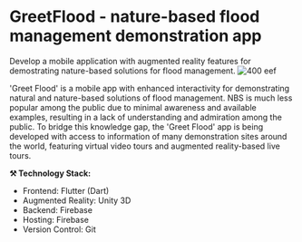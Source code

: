 # GreetFlood - nature-based flood management demonstration app

Develop a mobile application with augmented reality features for demostrating nature-based solutions for flood management.
![400 eef](assets/markdown/wwf.png)

'Greet Flood' is a mobile app with enhanced interactivity for demonstrating natural and nature-based solutions of flood management. NBS is much less popular among the public due to minimal awareness and available examples, resulting in a lack of understanding and admiration among the public. To bridge this knowledge gap, the 'Greet Flood' app is being developed with access to information of many demonstration sites around the world, featuring virtual video tours and augmented reality-based live tours.

**⚒️ Technology Stack:**
* Frontend: Flutter (Dart)
* Augmented Reality: Unity 3D
* Backend: Firebase
* Hosting: Firebase
* Version Control: Git